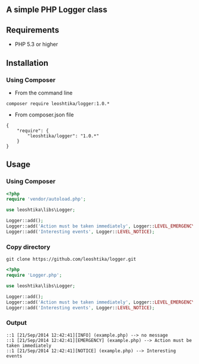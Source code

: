A simple PHP Logger class
--------

## Requirements
- PHP 5.3 or higher

## Installation

### Using Composer
- From the command line
```
composer require leoshtika/logger:1.0.*
```

- From composer.json file
```
{
    "require": {
        "leoshtika/logger": "1.0.*"
    }
}
```


## Usage

### Using Composer
```php
<?php
require 'vendor/autoload.php';

use leoshtika\libs\Logger;

Logger::add();
Logger::add('Action must be taken immediately', Logger::LEVEL_EMERGENCY);
Logger::add('Interesting events', Logger::LEVEL_NOTICE);
```

### Copy directory
```
git clone https://github.com/leoshtika/logger.git
```

```php
<?php
require 'Logger.php';

use leoshtika\libs\Logger;

Logger::add();
Logger::add('Action must be taken immediately', Logger::LEVEL_EMERGENCY);
Logger::add('Interesting events', Logger::LEVEL_NOTICE);
```

### Output
```
::1 [21/Sep/2014 12:42:41][INFO] (example.php) --> no message
::1 [21/Sep/2014 12:42:41][EMERGENCY] (example.php) --> Action must be taken immediately
::1 [21/Sep/2014 12:42:41][NOTICE] (example.php) --> Interesting events
```
